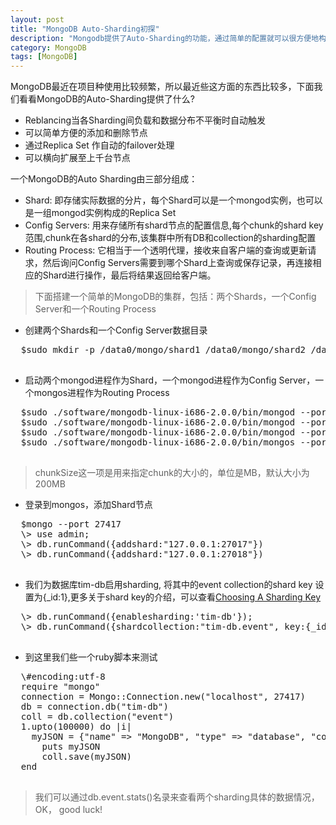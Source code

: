 ```yaml
---
layout: post
title: "MongoDB Auto-Sharding初探"
description: "Mongodb提供了Auto-Sharding的功能，通过简单的配置就可以很方便地构建一个分布式MongoDB集群"
category: MongoDB
tags: [MongoDB]
---
```

  MongoDB最近在项目种使用比较频繁，所以最近些这方面的东西比较多，下面我们看看MongoDB的Auto-Sharding提供了什么?

  - Reblancing当各Sharding间负载和数据分布不平衡时自动触发
  - 可以简单方便的添加和删除节点
  - 通过Replica Set 作自动的failover处理
  - 可以横向扩展至上千台节点

  一个MongoDB的Auto Sharding由三部分组成：

  - Shard: 即存储实际数据的分片，每个Shard可以是一个mongod实例，也可以是一组mongod实例构成的Replica Set
  - Config Servers: 用来存储所有shard节点的配置信息,每个chunk的shard key范围,chunk在各shard的分布,该集群中所有DB和collection的sharding配置
  - Routing Process: 它相当于一个透明代理，接收来自客户端的查询或更新请求，然后询问Config Servers需要到哪个Shard上查询或保存记录，再连接相应的Shard进行操作，最后将结果返回给客户端。

  > 下面搭建一个简单的MongoDB的集群，包括：两个Shards，一个Config Server和一个Routing Process

  - 创建两个Shards和一个Config Server数据目录
  <pre>
  $sudo mkdir -p /data0/mongo/shard1 /data0/mongo/shard2 /data0/mongo/config
  </pre>

  - 启动两个mongod进程作为Shard，一个mongod进程作为Config Server，一个mongos进程作为Routing Process
  <pre>
  $sudo ./software/mongodb-linux-i686-2.0.0/bin/mongod --port 27017 --fork --logpath ~/mongo_shard1.log --dbpath /data0/mongo/shard1 --shardsvr
  $sudo ./software/mongodb-linux-i686-2.0.0/bin/mongod --port 27018 --fork --logpath ~/mongo_shard2.log --dbpath /data0/mongo/shard2 --shardsvr
  $sudo ./software/mongodb-linux-i686-2.0.0/bin/mongod --port 27217 --fork --logpath ~/mongo_config.log --dbpath /data0/mongo/config --configsvr
  $sudo ./software/mongodb-linux-i686-2.0.0/bin/mongos --port 27417 --fork --logpath ~/mongos.log --configdb 127.0.0.1:27217 --chunkSize 10
  </pre>
  > chunkSize这一项是用来指定chunk的大小的，单位是MB，默认大小为200MB

  - 登录到mongos，添加Shard节点
  <pre>
  $mongo --port 27417
  \> use admin;
  \> db.runCommand({addshard:"127.0.0.1:27017"})
  \> db.runCommand({addshard:"127.0.0.1:27018"})
  </pre>

  - 我们为数据库tim-db启用sharding, 将其中的event collection的shard key 设置为{_id:1},更多关于shard key的介绍，可以查看[Choosing A Sharding Key][1]
  <pre>
  \> db.runCommand({enablesharding:'tim-db'});
  \> db.runCommand({shardcollection:"tim-db.event", key:{_id:1}});
  </pre>

  - 到这里我们些一个ruby脚本来测试
  <pre>
  \#encoding:utf-8
  require "mongo"
  connection = Mongo::Connection.new("localhost", 27417)
  db = connection.db("tim-db")
  coll = db.collection("event")
  1.upto(100000) do |i|
    myJSON = {"name" => "MongoDB", "type" => "database", "count" => i,"created_at"=>(Time.now()+(i*3600))}
	  puts myJSON
	  coll.save(myJSON)
  end
  </pre>

  > 我们可以通过db.event.stats()名录来查看两个sharding具体的数据情况，OK， good luck!

  [1]:http://www.mongodb.org/display/DOCS/Choosing+a+Shard+Key
